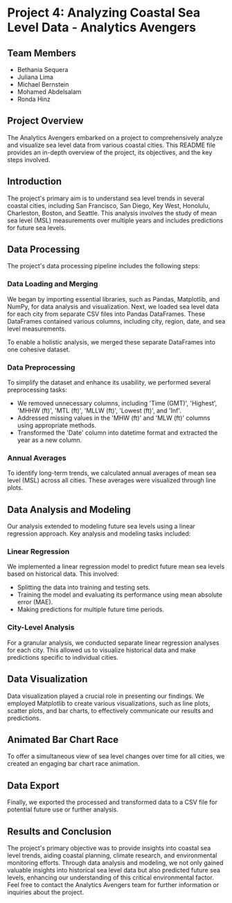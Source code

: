 # Project 4: Analyzing Coastal Sea Level Data - Analytics Avengers

## Team Members
- Bethania Sequera
- Juliana Lima
- Michael Bernstein
- Mohamed Abdelsalam
- Ronda Hinz

## Project Overview
The Analytics Avengers embarked on a project to comprehensively analyze and visualize sea level data from various coastal cities. This README file provides an in-depth overview of the project, its objectives, and the key steps involved.


## Introduction
The project's primary aim is to understand sea level trends in several coastal cities, including San Francisco, San Diego, Key West, Honolulu, Charleston, Boston, and Seattle. This analysis involves the study of mean sea level (MSL) measurements over multiple years and includes predictions for future sea levels.

## Data Processing
The project's data processing pipeline includes the following steps:

### Data Loading and Merging
We began by importing essential libraries, such as Pandas, Matplotlib, and NumPy, for data analysis and visualization. Next, we loaded sea level data for each city from separate CSV files into Pandas DataFrames. These DataFrames contained various columns, including city, region, date, and sea level measurements.

To enable a holistic analysis, we merged these separate DataFrames into one cohesive dataset.

### Data Preprocessing
To simplify the dataset and enhance its usability, we performed several preprocessing tasks:

- We removed unnecessary columns, including 'Time (GMT)', 'Highest', 'MHHW (ft)', 'MTL (ft)', 'MLLW (ft)', 'Lowest (ft)', and 'Inf'.
- Addressed missing values in the 'MHW (ft)' and 'MLW (ft)' columns using appropriate methods.
- Transformed the 'Date' column into datetime format and extracted the year as a new column.

### Annual Averages
To identify long-term trends, we calculated annual averages of mean sea level (MSL) across all cities. These averages were visualized through line plots.

## Data Analysis and Modeling
Our analysis extended to modeling future sea levels using a linear regression approach. Key analysis and modeling tasks included:

### Linear Regression
We implemented a linear regression model to predict future mean sea levels based on historical data. This involved:

- Splitting the data into training and testing sets.
- Training the model and evaluating its performance using mean absolute error (MAE).
- Making predictions for multiple future time periods.

### City-Level Analysis
For a granular analysis, we conducted separate linear regression analyses for each city. This allowed us to visualize historical data and make predictions specific to individual cities.

## Data Visualization
Data visualization played a crucial role in presenting our findings. We employed Matplotlib to create various visualizations, such as line plots, scatter plots, and bar charts, to effectively communicate our results and predictions.

## Animated Bar Chart Race
To offer a simultaneous view of sea level changes over time for all cities, we created an engaging bar chart race animation.

## Data Export
Finally, we exported the processed and transformed data to a CSV file for potential future use or further analysis.

## Results and Conclusion
The project's primary objective was to provide insights into coastal sea level trends, aiding coastal planning, climate research, and environmental monitoring efforts. Through data analysis and modeling, we not only gained valuable insights into historical sea level data but also predicted future sea levels, enhancing our understanding of this critical environmental factor. Feel free to contact the Analytics Avengers team for further information or inquiries about the project.
